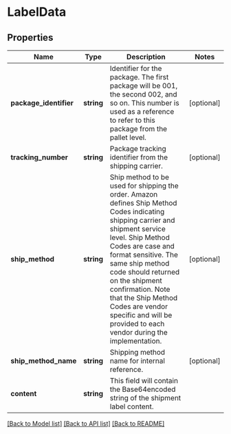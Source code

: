 # LabelData

## Properties
Name | Type | Description | Notes
------------ | ------------- | ------------- | -------------
**package_identifier** | **string** | Identifier for the package. The first package will be 001, the second 002, and so on. This number is used as a reference to refer to this package from the pallet level. | [optional] 
**tracking_number** | **string** | Package tracking identifier from the shipping carrier. | [optional] 
**ship_method** | **string** | Ship method to be used for shipping the order. Amazon defines Ship Method Codes indicating shipping carrier and shipment service level. Ship Method Codes are case and format sensitive. The same ship method code should returned on the shipment confirmation. Note that the Ship Method Codes are vendor specific and will be provided to each vendor during the implementation. | [optional] 
**ship_method_name** | **string** | Shipping method name for internal reference. | [optional] 
**content** | **string** | This field will contain the Base64encoded string of the shipment label content. | 

[[Back to Model list]](../README.md#documentation-for-models) [[Back to API list]](../README.md#documentation-for-api-endpoints) [[Back to README]](../README.md)


